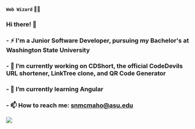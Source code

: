 **`Web Wizard` :woman_technologist:**

### Hi there! 👋
### - ⚡ I'm a Junior Software Developer, pursuing my Bachelor's at Washington State University
### - 🔭 I’m currently working on CDShort, the official CodeDevils URL shortener, LinkTree clone, and QR Code Generator 
### - 🌱 I’m currently learning Angular
### - 📫 How to reach me: snmcmaho@asu.edu


<img src = "https://github-readme-stats.vercel.app/api?username=SophiaMcMahon&&show_icons=true&title_color=ffffff&icon_color=bb2acf&text_color=daf7dc&bg_color=151515">
